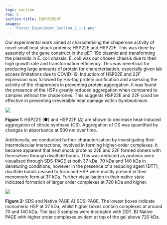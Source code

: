 ```yaml
---
tags: section
row: 5
section-title: EXPERIMENT
images:
  - 'Poster_Experiment_Section_2.1-1.png'
---
```

Our experimental work aimed at characterising the chaperone activity of novel small heat shock proteins; HSP22E and HSP22F. This was done by assembly of the gene construct in the pET-19b plasmid and transforming the plasmids in E. coli chassis. E. coli was our chosen chassis due to their high growth rate and transformation efficiency. This was beneficial for producing large amounts of protein for characterisation, especially given lab access limitations due to COVID-19. Induction of HSP22E and 22F expression was followed by His-tag protein purification and assessing the activity of the chaperones in preventing protein aggregation. It was found the presence of the HSPs greatly reduced aggregation when compared to samples without the chaperones. This suggests HSP22E and 22F could be effective in preventing irreversible heat damage within Symbiodinium.

<img src="/assets/Chaperone activity assay.png">

**Figure 1:** HSP22E (●) and HSP22F (Δ) are shown to decrease heat-induced aggregation of citrate synthase (CS). Aggregation of CS was quantified by changes in absorbance at 500 nm over time.

Additionally, we conducted further characterisation by investigating their intermolecular interactions, involved in forming higher-order complexes. It became apparent that heat shock proteins 22E and 22F formed dimers with themselves through disulfide bonds. This was deduced as proteins were visualised through SDS-PAGE at both 37 kDa, 70 kDa and 140 kDa in denaturing conditions, however in the presence of a reducing agent (DTT), disulfide bonds ceased to form and HSP were mostly present in their monomeric form at 37 kDa. Further visualisation in their native state indicated formation of larger order complexes at 720 kDa and higher.

<img src="/assets/0. NEW.png">

**Figure 2:** SDS and Native PAGE A) SDS-PAGE. The lowest boxes indicate monomeric HSP at 37 kDa, whilst higher boxes contain complexes at around 70 and 140 kDa. The last 3 samples were incubated with DDT. B) Native PAGE with higher order complexes evident at top of the gel above 720 kDa.
